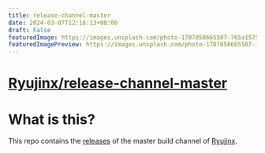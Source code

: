 ```yaml
---
title: release-channel-master
date: 2024-03-07T12:16:13+08:00
draft: False
featuredImage: https://images.unsplash.com/photo-1707058665507-765a1575e7a2?ixid=M3w0NjAwMjJ8MHwxfHJhbmRvbXx8fHx8fHx8fDE3MDk3ODQ4NzV8&ixlib=rb-4.0.3
featuredImagePreview: https://images.unsplash.com/photo-1707058665507-765a1575e7a2?ixid=M3w0NjAwMjJ8MHwxfHJhbmRvbXx8fHx8fHx8fDE3MDk3ODQ4NzV8&ixlib=rb-4.0.3
---
```


# [Ryujinx/release-channel-master](https://github.com/Ryujinx/release-channel-master)

# What is this?

This repo contains the [releases](https://github.com/Ryujinx/release-channel-master/releases) of the master build channel of [Ryujinx](https://github.com/Ryujinx/Ryujinx).
